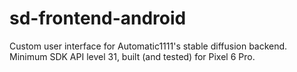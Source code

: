 # sd-frontend-android
Custom user interface for Automatic1111's stable diffusion backend. Minimum SDK API level 31, built (and tested) for Pixel 6 Pro.
